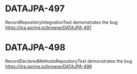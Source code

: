 # DATAJPA-497

RecordRepositoryIntegrationTest demonstrates the bug https://jira.spring.io/browse/DATAJPA-497

# DATAJPA-498

RecordDeclaredMethodsRepositoryTest  demonstrates the bug https://jira.spring.io/browse/DATAJPA-498